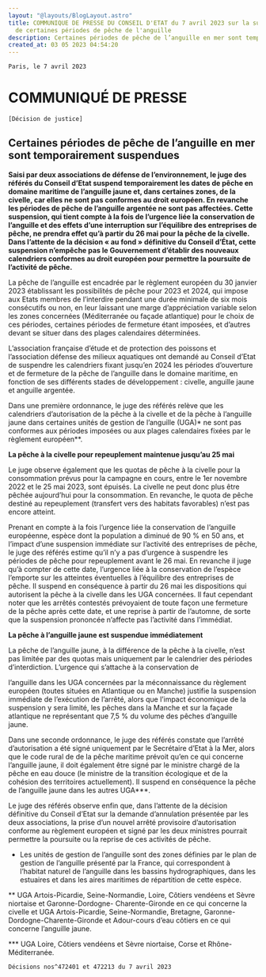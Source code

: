 ```yaml
---
layout: "@layouts/BlogLayout.astro"
title: COMMUNIQUE DE PRESSE DU CONSEIL D'ETAT du 7 avril 2023 sur la suspension
  de certaines périodes de pêche de l'anguille
description: Certaines périodes de pêche de l’anguille en mer sont temporairement suspendues
created_at: 03 05 2023 04:54:20
---
```

```
Paris, le 7 avril 2023
```
# COMMUNIQUÉ DE PRESSE

```
[Décision de justice]
```
## Certaines périodes de pêche de l’anguille en mer sont temporairement suspendues

**Saisi par deux associations de défense de l’environnement, le juge des référés du Conseil d’Etat suspend
temporairement les dates de pêche en domaine maritime de l’anguille jaune et, dans certaines zones, de la
civelle, car elles ne sont pas conformes au droit européen. En revanche les périodes de pêche de l’anguille
argentée ne sont pas affectées. Cette suspension, qui tient compte à la fois de l’urgence liée la conservation
de l’anguille et des effets d’une interruption sur l’équilibre des entreprises de pêche, ne prendra effet qu’à
partir du 26 mai pour la pêche de la civelle. Dans l’attente de la décision « au fond » définitive du Conseil
d’État, cette suspension n’empêche pas le Gouvernement d’établir des nouveaux calendriers conformes au
droit européen pour permettre la poursuite de l’activité de pêche.**

La pêche de l’anguille est encadrée par le règlement européen du 30 janvier 2023 établissant les possibilités
de pêche pour 2023 et 2024, qui impose aux Etats membres de l’interdire pendant une durée minimale de six
mois consécutifs ou non, en leur laissant une marge d’appréciation variable selon les zones concernées
(Méditerranée ou façade atlantique) pour le choix de ces périodes, certaines périodes de fermeture étant
imposées, et d’autres devant se situer dans des plages calendaires déterminées.

L’association française d’étude et de protection des poissons et l’association défense des milieux aquatiques
ont demandé au Conseil d’Etat de suspendre les calendriers fixant jusqu’en 2024 les périodes d’ouverture et
de fermeture de la pêche de l’anguille dans le domaine maritime, en fonction de ses différents stades de
développement : civelle, anguille jaune et anguille argentée.

Dans une première ordonnance, le juge des référés relève que les calendriers d’autorisation de la pêche à la
civelle et de la pêche à l’anguille jaune dans certaines unités de gestion de l’anguille (UGA)* ne sont pas
conformes aux périodes imposées ou aux plages calendaires fixées par le règlement européen**.

**La pêche à la civelle pour repeuplement maintenue jusqu’au 25 mai**

Le juge observe également que les quotas de pêche à la civelle pour la consommation prévus pour la campagne
en cours, entre le 1er novembre 2022 et le 25 mai 2023, sont épuisés. La civelle ne peut donc plus être pêchée
aujourd’hui pour la consommation. En revanche, le quota de pêche destiné au repeuplement (transfert vers
des habitats favorables) n’est pas encore atteint.

Prenant en compte à la fois l’urgence liée la conservation de l’anguille européenne, espèce dont la population
a diminué de 90 % en 50 ans, et l’impact d’une suspension immédiate sur l’activité des entreprises de pêche,
le juge des référés estime qu’il n’y a pas d’urgence à suspendre les périodes de pêche pour repeuplement
avant le 26 mai. En revanche il juge qu’à compter de cette date, l’urgence liée à la conservation de l’espèce
l’emporte sur les atteintes éventuelles à l’équilibre des entreprises de pêche. Il suspend en conséquence à
partir du 26 mai les dispositions qui autorisent la pêche à la civelle dans les UGA concernées. Il faut cependant
noter que les arrêtés contestés prévoyaient de toute façon une fermeture de la pêche après cette date, et une
reprise à partir de l’automne, de sorte que la suspension prononcée n’affecte pas l’activité dans l’immédiat.

**La pêche à l’anguille jaune est suspendue immédiatement**

La pêche de l’anguille jaune, à la différence de la pêche à la civelle, n’est pas limitée par des quotas mais
uniquement par le calendrier des périodes d’interdiction. L’urgence qui s’attache à la conservation de


l’anguille dans les UGA concernées par la méconnaissance du règlement européen (toutes situées en
Atlantique ou en Manche) justifie la suspension immédiate de l’exécution de l’arrêté, alors que l’impact
économique de la suspension y sera limité, les pêches dans la Manche et sur la façade atlantique ne
représentant que 7,5 % du volume des pêches d’anguille jaune.

Dans une seconde ordonnance, le juge des référés constate que l’arrêté d’autorisation a été signé uniquement
par le Secrétaire d’Etat à la Mer, alors que le code rural de de la pêche maritime prévoit qu’en ce qui concerne
l’anguille jaune, il doit également être signé par le ministre chargé de la pêche en eau douce (le ministre de la
transition écologique et de la cohésion des territoires actuellement). Il suspend en conséquence la pêche de
l’anguille jaune dans les autres UGA***.

Le juge des référés observe enfin que, dans l’attente de la décision définitive du Conseil d’Etat sur la demande
d’annulation présentée par les deux associations, la prise d’un nouvel arrêté provisoire d’autorisation
conforme au règlement européen et signé par les deux ministres pourrait permettre la poursuite ou la reprise
de ces activités de pêche.

* Les unités de gestion de l’anguille sont des zones définies par le plan de gestion de l’anguille présenté par la
France, qui correspondent à l’habitat naturel de l’anguille dans les bassins hydrographiques, dans les estuaires
et dans les aires maritimes de répartition de cette espèce.

** UGA Artois-Picardie, Seine-Normandie, Loire, Côtiers vendéens et Sèvre niortaise et Garonne-Dordogne-
Charente-Gironde en ce qui concerne la civelle et UGA Artois-Picardie, Seine-Normandie, Bretagne, Garonne-
Dordogne-Charente-Gironde et Adour-cours d’eau côtiers en ce qui concerne l’anguille jaune.

*** UGA Loire, Côtiers vendéens et Sèvre niortaise, Corse et Rhône-Méditerranée.

```
Décisions nos^472401 et 472213 du 7 avril 2023
```